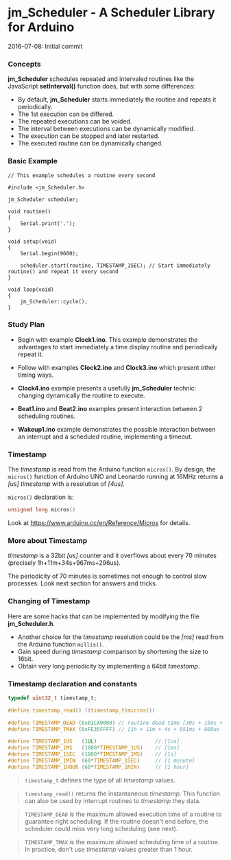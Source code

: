 <!--

2016-07-13: In progress...
2016-07-08: Initial commit.

Licence: LGPL v3

Author: Jean-Marc Paratte
Email: jean-marc@paratte.ch

-->

# jm_Scheduler - A Scheduler Library for Arduino

2016-07-08: Initial commit

### Concepts

**jm_Scheduler** schedules repeated and intervaled routines like the JavaScript **setInterval()** function does, but with some differences:

- By default, **jm_Scheduler** starts immediately the routine and repeats it periodically.
- The 1st execution can be differed.
- The repeated executions can be voided.
- The interval between executions can be dynamically modified.
- The execution can be stopped and later restarted.
- The executed routine can be dynamically changed.

### Basic Example

	// This example schedules a routine every second
	
	#include <jm_Scheduler.h>
  
	jm_Scheduler scheduler;
	
	void routine()
	{
		Serial.print('.');
	}
  
	void setup(void)
	{
		Serial.begin(9600);
		
		scheduler.start(routine, TIMESTAMP_1SEC); // Start immediately routine() and repeat it every second
	}
  
	void loop(void)
	{
		jm_Scheduler::cycle();
	}

### Study Plan

- Begin with example **Clock1.ino**. This example demonstrates the advantages to start immediately a time display routine and periodically repeat it.

- Follow with examples **Clock2.ino** and **Clock3.ino** which present other timing ways.

- **Clock4.ino** example presents a usefully **jm_Scheduler** technic: changing dynamically the routine to execute.

- **Beat1.ino** and **Beat2.ino** examples present interaction between 2 scheduling routines.

- **Wakeup1.ino** example demonstrates the possible interaction between an interrupt and a scheduled routine, implementing a timeout.

### Timestamp

The _timestamp_ is read from the Arduino function `micros()`.
By design, the `micros()` function of Arduino UNO and Leonardo running at 16MHz returns a _[us]_ _timestamp_ with a resolution of _[4us]_.

`micros()` declaration is:

```C
unsigned long micros()
```

Look at https://www.arduino.cc/en/Reference/Micros for details.

### More about Timestamp

_timestamp_ is a 32bit _[us]_ counter and it overflows about every 70 minutes (precisely 1h+11m+34s+967ms+296us).

The periodicity of 70 minutes is sometimes not enough to control slow processes.
Look next section for answers and tricks.

### Changing of Timestamp

Here are some hacks that can be implemented by modifying the file **jm_Scheduler.h**.

- Another choice for the _timestamp_ resolution could be the _[ms]_ read from the Arduino function `millis()`. 
- Gain speed during _timestamp_ comparison by shortening the size to 16bit.
- Obtain very long periodicity by implementing a 64bit _timestamp_.

### Timestamp declaration and constants

```C
typedef uint32_t timestamp_t;

#define timestamp_read() ((timestamp_t)micros())

#define TIMESTAMP_DEAD (0x01CA0000) // routine dead time [30s + 15ms + 488us]
#define TIMESTAMP_TMAX (0xFE35FFFF) // [1h + 11m + 4s + 951ms + 808us - 1]

#define TIMESTAMP_1US	(1UL)					// [1us]
#define TIMESTAMP_1MS	(1000*TIMESTAMP_1US)	// [1ms]
#define TIMESTAMP_1SEC	(1000*TIMESTAMP_1MS)	// [1s]
#define TIMESTAMP_1MIN	(60*TIMESTAMP_1SEC)		// [1 minute]
#define TIMESTAMP_1HOUR	(60*TIMESTAMP_1MIN)		// [1 hour]
```

> `timestamp_t` defines the type of all _timestamp_ values.

> `timestamp_read()` returns the instantaneous _timestamp_.
This function can also be used by interrupt routines to _timestamp_ they data.

> `TIMESTAMP_DEAD` is the maximum allowed execution time of a routine to guarantee right scheduling.
If the routine doesn't end before, the scheduler could miss very long scheduling (see next).

> `TIMESTAMP_TMAX` is the maximum allowed scheduling time of a routine.
In practice, don't use _timestamp_ values greater than 1 hour.

